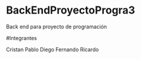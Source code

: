 # BackEndProyectoProgra3
Back end para proyecto de programación 


#Integrantes

Cristan
Pablo
Diego
Fernando
Ricardo
